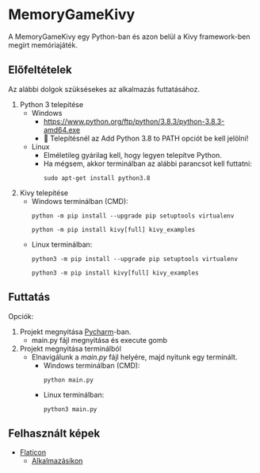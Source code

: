 # MemoryGameKivy

A MemoryGameKivy egy Python-ban és azon belül a Kivy framework-ben megírt memóriajáték.

## Előfeltételek

Az alábbi dolgok szüksésekes az alkalmazás futtatásához.

1. Python 3 telepítése
   * Windows 
     * https://www.python.org/ftp/python/3.8.3/python-3.8.3-amd64.exe
     * 🔴 Telepítésnél az Add Python 3.8 to PATH opciót be kell jelölni!
   * Linux
     * Elméletileg gyárilag kell, hogy legyen telepítve Python.
     * Ha mégsem, akkor terminálban az alábbi parancsot kell futtatni:
       ```
       sudo apt-get install python3.8
       ```
2. Kivy telepítése
   * Windows terminálban (CMD):
       ```
     python -m pip install --upgrade pip setuptools virtualenv
       ```
       ```
     python -m pip install kivy[full] kivy_examples
       ```
   * Linux terminálban:
      ```
      python3 -m pip install --upgrade pip setuptools virtualenv
      ```
      ```
      python3 -m pip install kivy[full] kivy_examples
      ```

## Futtatás

Opciók:

1. Projekt megnyitása <a href="https://www.jetbrains.com/pycharm/" target="_blank">Pycharm</a>-ban.
   * main.py fájl megnyitása és execute gomb
2. Projekt megnyitása terminálból
   * Elnavigálunk a _main.py_ fájl helyére, majd nyitunk egy terminált.
     * Windows terminálban (CMD):
       ```
       python main.py
       ```
     * Linux terminálban:
       ```
       python3 main.py
       ```
       
## Felhasznált képek
* <a href="https://www.flaticon.com/" target="_blank" title="Flaticon">Flaticon</a>
  * <a href="https://www.flaticon.com/free-icon/card-games_3813722" target="_blank">Alkalmazásikon</a>

